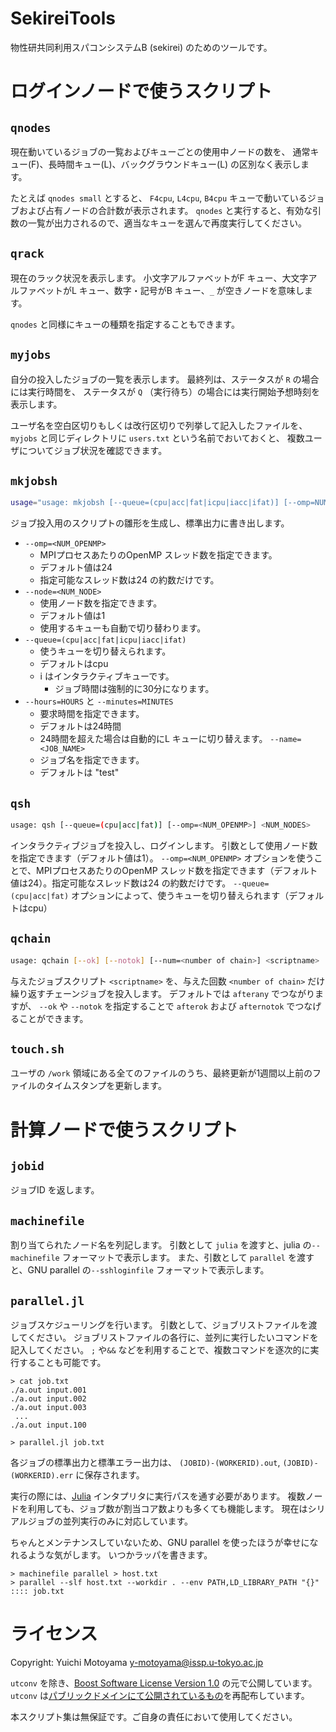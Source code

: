 # SekireiTools

物性研共同利用スパコンシステムB (sekirei) のためのツールです。

# ログインノードで使うスクリプト

## `qnodes`
現在動いているジョブの一覧およびキューごとの使用中ノードの数を、
通常キュー(F)、長時間キュー(L)、バックグラウンドキュー(L) の区別なく表示します。

たとえば `qnodes small` とすると、 `F4cpu`, `L4cpu`, `B4cpu` キューで動いているジョブおよび占有ノードの合計数が表示されます。
`qnodes` と実行すると、有効な引数の一覧が出力されるので、適当なキューを選んで再度実行してください。

## `qrack`
現在のラック状況を表示します。
小文字アルファベットがF キュー、大文字アルファベットがL キュー、数字・記号がB キュー、`_` が空きノードを意味します。

`qnodes` と同様にキューの種類を指定することもできます。

## `myjobs`
自分の投入したジョブの一覧を表示します。
最終列は、ステータスが `R` の場合には実行時間を、
ステータスが `Q` （実行待ち）の場合には実行開始予想時刻を表示します。

ユーザ名を空白区切りもしくは改行区切りで列挙して記入したファイルを、
`myjobs` と同じディレクトリに `users.txt` という名前でおいておくと、
複数ユーザについてジョブ状況を確認できます。

## `mkjobsh`
``` bash
usage="usage: mkjobsh [--queue=(cpu|acc|fat|icpu|iacc|ifat)] [--omp=NUM_OPENMP] [--node=NUM_NODE] [--hours=HOURS] [--minutes=MINUTES] [--name=JOB_NAME]"
```

ジョブ投入用のスクリプトの雛形を生成し、標準出力に書き出します。

- `--omp=<NUM_OPENMP>`
    - MPIプロセスあたりのOpenMP スレッド数を指定できます。
    - デフォルト値は24
    - 指定可能なスレッド数は24 の約数だけです。
- `--node=<NUM_NODE>`
    - 使用ノード数を指定できます。
    - デフォルト値は1
    - 使用するキューも自動で切り替わります。
- `--queue=(cpu|acc|fat|icpu|iacc|ifat)`
    - 使うキューを切り替えられます。
    - デフォルトはcpu
    - i はインタラクティブキューです。
        - ジョブ時間は強制的に30分になります。
- `--hours=HOURS` と `--minutes=MINUTES` 
    - 要求時間を指定できます。
    - デフォルトは24時間
    - 24時間を超えた場合は自動的にL キューに切り替えます。
`--name=<JOB_NAME>`
    - ジョブ名を指定できます。
    - デフォルトは "test"

## `qsh`
``` bash
usage: qsh [--queue=(cpu|acc|fat)] [--omp=<NUM_OPENMP>] <NUM_NODES>
```

インタラクティブジョブを投入し、ログインします。
引数として使用ノード数を指定できます（デフォルト値は1）。
`--omp=<NUM_OPENMP>` オプションを使うことで、MPIプロセスあたりのOpenMP スレッド数を指定できます（デフォルト値は24）。指定可能なスレッド数は24 の約数だけです。
`--queue=(cpu|acc|fat)` オプションによって、使うキューを切り替えられます（デフォルトはcpu）

## `qchain`
``` bash
usage: qchain [--ok] [--notok] [--num=<number of chain>] <scriptname>
```

与えたジョブスクリプト `<scriptname>` を、与えた回数 `<number of chain>` だけ繰り返すチェーンジョブを投入します。
デフォルトでは `afterany` でつながりますが、 `--ok` や `--notok` を指定することで `afterok` および `afternotok` でつなげることができます。

## `touch.sh`
ユーザの `/work` 領域にある全てのファイルのうち、最終更新が1週間以上前のファイルのタイムスタンプを更新します。

# 計算ノードで使うスクリプト

## `jobid`
ジョブID を返します。

## `machinefile`
割り当てられたノード名を列記します。
引数として `julia` を渡すと、julia の`--machinefile` フォーマットで表示します。
また、引数として `parallel` を渡すと、GNU parallel の`--sshloginfile` フォーマットで表示します。

## `parallel.jl`
ジョブスケジューリングを行います。
引数として、ジョブリストファイルを渡してください。
ジョブリストファイルの各行に、並列に実行したいコマンドを記入してください。
`;` や`&&` などを利用することで、複数コマンドを逐次的に実行することも可能です。

```
> cat job.txt
./a.out input.001
./a.out input.002
./a.out input.003
 ...
./a.out input.100

> parallel.jl job.txt
```

各ジョブの標準出力と標準エラー出力は、 `(JOBID)-(WORKERID).out`, `(JOBID)-(WORKERID).err` に保存されます。

実行の際には、[Julia](http://julialang.org) インタプリタに実行パスを通す必要があります。
複数ノードを利用しても、ジョブ数が割当コア数よりも多くても機能します。
現在はシリアルジョブの並列実行のみに対応しています。

ちゃんとメンテナンスしていないため、GNU parallel を使ったほうが幸せになれるような気がします。
いつかラッパを書きます。

```
> machinefile parallel > host.txt
> parallel --slf host.txt --workdir . --env PATH,LD_LIBRARY_PATH "{}" :::: job.txt
```

# ライセンス
Copyright: Yuichi Motoyama y-motoyama@issp.u-tokyo.ac.jp

`utconv` を除き、[Boost Software License Version 1.0](http://www.boost.org/LICENSE_1_0.txt) の元で公開しています。
`utconv` は[パブリックドメインにて公開されているもの](https://github.com/ShellShoccar-jpn/misc-tools)を再配布しています。

本スクリプト集は無保証です。ご自身の責任において使用してください。
